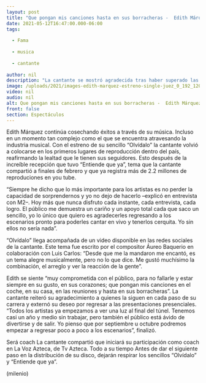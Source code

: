 ```yaml
---
layout: post
title: "Que pongan mis canciones hasta en sus borracheras -  Edith Márquez"
date: 2021-05-12T16:47:00.000-06:00
tags:
  
  - Fama
  
  - musica
  
  - cantante
  
author: nil
description: "La cantante se mostró agradecida tras haber superado las 130 mil reproducciones en el video de su nuevo sencillo. "
image: /uploads/2021/images-edith-marquez-estreno-single-juez_0_192_1200_746.jpeg
video: nil
audio: nil
alt: Que pongan mis canciones hasta en sus borracheras -  Edith Márquez
front: false
section: Espectáculos
---
```


Edith Márquez continúa cosechando éxitos a través de su música. Incluso en un momento tan complejo como el que se encuentra atravesando la industria musical. Con el estreno de su sencillo “Olvídalo” la cantante volvió a colocarse en los primeros lugares de reproducción dentro del país, reafirmando la lealtad que le tienen sus seguidores. Esto después de la increíble recepción que tuvo “Entiende que ya”, tema que la cantante compartió a finales de febrero y que ya registra más de 2.2 millones de reproduciones en you tube.

“Siempre he dicho que lo más importante para los artistas es no perder la capacidad de sorprendernos y yo no dejo de hacerlo –explicó en entrevista con M2–. Hoy más que nunca disfruto cada instante, cada entrevista, cada logro. El público me demuestra un cariño y un apoyo total cada que saco un sencillo, yo lo único que quiero es agradecerles regresando a los escenarios pronto para poderles cantar en vivo y tenerlos cerquita. Yo sin ellos no sería nada”. 

“Olvídalo” llega acompañada de un video disponible en las redes sociales de la cantante. Este tema fue escrito por el compositor Áureo Baquerio en colaboración con Luis Carlos: “Desde que me la mandaron me encantó, es un tema alegre musicalmente, pero no lo que dice. Me gustó muchísimo la combinación, el arreglo y ver la reacción de la gente”. 

Edith se siente “muy comprometida con el público, para no fallarle y estar siempre en su gusto, en sus corazones; que pongan mis canciones en el coche, en su casa, en las reuniones y hasta en sus borracheras”. La cantante reiteró su agradecimiento a quienes la siguen en cada paso de su carrera y externó su deseo por regresar a las presentaciones presenciales. “Todos los artistas ya empezamos a ver una luz al final del túnel. Tenemos casi un año y medio sin trabajar, pero también el público está ávido de divertirse y de salir. Yo pienso que por septiembre u octubre podremos empezar a regresar poco a poco a los escenarios”, finalizó. 

Será coach La cantante compartió que iniciará su participación como coach en La Voz Azteca, de Tv Azteca. Todo a su tiempo Antes de dar el siguiente paso en la distribución de su disco, dejarán respirar los sencillos “Olvídalo” y “Entiende que ya”. 

(milenio)